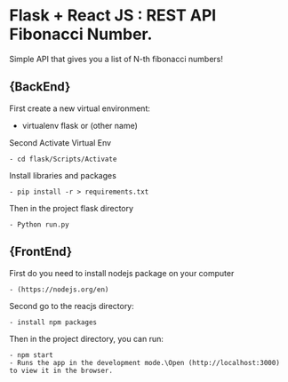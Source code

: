 # Flask + React JS : REST API Fibonacci Number.

Simple API that gives you a list of N-th fibonacci numbers!

## {BackEnd}
First create a new virtual environment:
  - virtualenv flask or (other name)

Second Activate Virtual Env

    - cd flask/Scripts/Activate

Install libraries and packages 

    - pip install -r > requirements.txt

Then in the project flask directory 

    - Python run.py

## {FrontEnd}

First do you need to install nodejs package on your computer

    - (https://nodejs.org/en)
    
Second go to the reacjs directory:

    - install npm packages

Then in the project directory, you can run:

    - npm start  
    - Runs the app in the development mode.\Open (http://localhost:3000) to view it in the browser.



